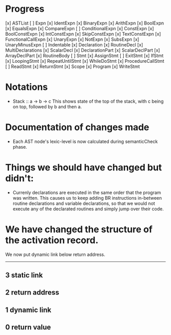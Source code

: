 # Progress

[x] ASTList
[ ] Expn
	[x] IdentExpn
	[x] BinaryExpn
		[x] ArithExpn
		[x] BoolExpn
		[x] EqualsExpn
		[x] CompareExpn
	[ ] ConditionalExpn
	[x] ConstExpn
		[x] BoolConstExpn
		[x] IntConstExpn
		[x] SkipConstExpn
		[x] TextConstExpn
	[x] FunctionalCallExpn
	[x] UnaryExpn
		[x] NotExpn
		[x] SubsExpn
		[x] UnaryMinusExpn
[ ] Indentable
	[x] Declaration
		[x] RoutineDecl
		[x] MultiDeclarations
		[x] ScalarDecl
		[x] DeclarationPart
			[x] ScalarDeclPart
			[x] ArrayDeclPart
	[x] RoutineBody
	[ ] Stmt
		[x] AssignStmt
		[ ] ExitStmt
		[x] IfStmt
		[x] LoopingStmt
			[x] RepeatUntilStmt
			[x] WhileDoStmt
		[x] ProcedureCallStmt
		[ ] ReadStmt
		[x] ReturnStmt
		[x] Scope
			[x] Program
		[x] WriteStmt

# Notations
- Stack :: a -> b -> c
  This shows state of the top of the stack, with c being on top, followed by b and then a.

# Documentation of changes made

- Each AST node's lexic-level is now calculated during semanticCheck phase.

# Things we should have changed but didn't:
- Currenly declarations are executed in the same order that the program was written.
  This causes us to keep adding BR instructions in-between routine declarations and variable declarations, so that we would not execute any of the declarated routines and simply jump over their code.

# We have changed the structure of the activation record.
 
 We now put dynamic link below return address.

 -----------------
 3 static link
 -----------------
 2 return address
 -----------------
 1 dynamic link
 -----------------
 0 return value
 -----------------
